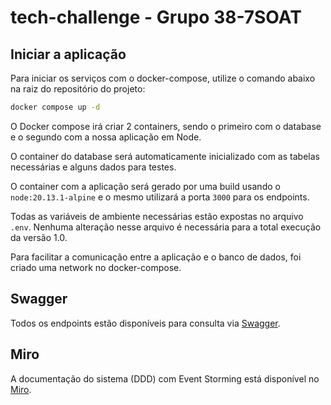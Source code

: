 # tech-challenge - Grupo 38-7SOAT

## Iniciar a aplicação

Para iniciar os serviços com o docker-compose, utilize o comando abaixo na raiz do repositório do projeto:

```sh
docker compose up -d
```

O Docker compose irá criar 2 containers, sendo o primeiro com o database e o segundo com a nossa aplicação em Node.

O container do database será automaticamente inicializado com as tabelas necessárias e alguns dados para testes.

O container com a aplicação será gerado por uma build usando o `node:20.13.1-alpine` e o mesmo utilizará a porta `3000` para os endpoints.

Todas as variáveis de ambiente necessárias estão expostas no arquivo `.env`. Nenhuma alteração nesse arquivo é necessária para a total execução da versão 1.0.

Para facilitar a comunicação entre a aplicação e o banco de dados, foi criado uma network no docker-compose.

## Swagger

Todos os endpoints estão disponíveis para consulta via [Swagger](http://localhost:3000/api-docs/).

## Miro

A documentação do sistema (DDD) com Event Storming está disponível no [Miro](https://miro.com/app/board/uXjVKUHWBkY=/?share_link_id=42148422473).